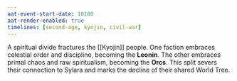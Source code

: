 ```yaml
---
aat-event-start-date: 10100
aat-render-enabled: true
timelines: [second-age, kyojin, civil-war]
---
```


A spiritual divide fractures the [[Kyojin]] people. One faction embraces celestial order and discipline, becoming the **Leonin**. The other embraces primal chaos and raw spiritualism, becoming the **Orcs**. This split severs their connection to Sylara and marks the decline of their shared World Tree.

